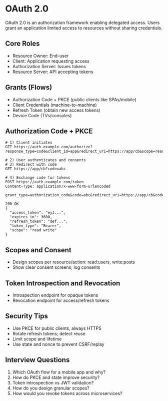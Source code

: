 # OAuth 2.0

OAuth 2.0 is an authorization framework enabling delegated access. Users grant an application limited access to resources without sharing credentials.

## Core Roles

- Resource Owner: End-user
- Client: Application requesting access
- Authorization Server: Issues tokens
- Resource Server: API accepting tokens

## Grants (Flows)

- Authorization Code + PKCE (public clients like SPAs/mobile)
- Client Credentials (machine-to-machine)
- Refresh Token (obtain new access tokens)
- Device Code (TVs/consoles)

## Authorization Code + PKCE

```http
# 1) Client initiates
GET https://auth.example.com/authorize?response_type=code&client_id=app&redirect_uri=https://app/cb&scope=read%20write&code_challenge=...&code_challenge_method=S256

# 2) User authenticates and consents
# 3) Redirect with code
GET https://app/cb?code=abc

# 4) Exchange code for tokens
POST https://auth.example.com/token
Content-Type: application/x-www-form-urlencoded

grant_type=authorization_code&code=abc&redirect_uri=https://app/cb&code_verifier=...

200 OK
{
  "access_token": "eyJ...",
  "expires_in": 3600,
  "refresh_token": "def...",
  "token_type": "Bearer",
  "scope": "read write"
}
```

## Scopes and Consent

- Design scopes per resource/action: read:users, write:posts
- Show clear consent screens; log consents

## Token Introspection and Revocation

- Introspection endpoint for opaque tokens
- Revocation endpoint for access/refresh tokens

## Security Tips

- Use PKCE for public clients, always HTTPS
- Rotate refresh tokens; detect reuse
- Limit scope and lifetime
- Use state and nonce to prevent CSRF/replay

## Interview Questions

1. Which OAuth flow for a mobile app and why?
2. How do PKCE and state improve security?
3. Token introspection vs JWT validation?
4. How do you design granular scopes?
5. How would you revoke tokens across microservices?
